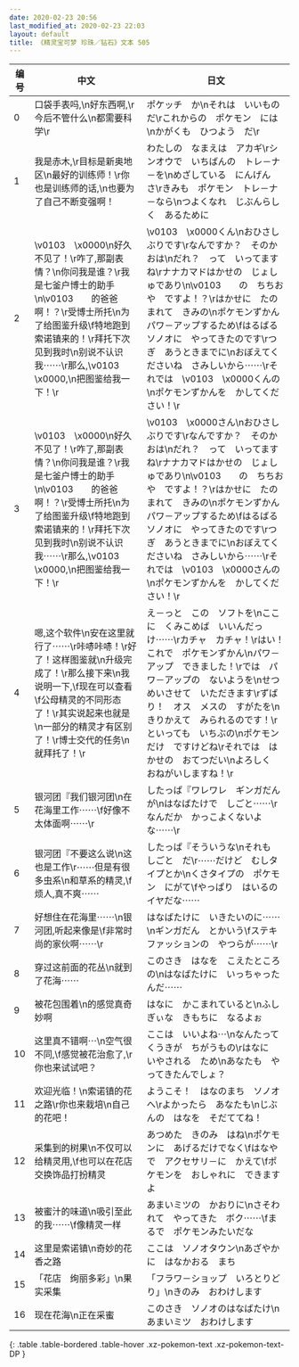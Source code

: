 ```yaml
---
date: 2020-02-23 20:56
last_modified_at: 2020-02-23 22:03
layout: default
title: 《精灵宝可梦 珍珠／钻石》文本 505
---
```

| 编号 | 中文 | 日文 |
| ---- | ---- | ---- |
| 0 | 口袋手表吗,\n好东西啊,\r今后不管什么\n都需要科学\r | ポケッチ　か\nそれは　いいもの　だ\rこれからの　ポケモン　には\nかがくも　ひつよう　だ\r |
| 1 | 我是赤木,\r目标是新奥地区\n最好的训练师！\r你也是训练师的话,\n也要为了自己不断变强啊！ | わたしの　なまえは　アカギ\rシンオウで　いちばんの　トレ－ナ－を\nめざしている　にんげん　さ\rきみも　ポケモン　トレ－ナ－なら\nつよくなれ　じぶんらしく　あるために |
| 2 | \v0103　\x0000\n好久不见了！\r咋了,那副表情？\n你问我是谁？\r我是七釜户博士的助手\n\v0103　　的爸爸啊！？\r受博士所托\n为了给图鉴升级\f特地跑到索诺镇来的！\r拜托下次见到我时\n别说不认识我⋯⋯\r那么,\v0103　\x0000,\n把图鉴给我一下！\r | \v0103　\x0000くん\nおひさしぶりです\rなんですか？　そのかおは\nだれ？　って　いってますね\rナナカマドはかせの　じょしゅであり\n\v0103　　の　ちちおや　ですよ！？\rはかせに　たのまれて　きみの\nポケモンずかん　パワ－アップするため\fはるばる　ソノオに　やってきたのです\rつぎ　あうときまでに\nおぼえてくださいね　さみしいから⋯⋯\rそれでは　\v0103　\x0000くんの\nポケモンずかんを　かしてください！\r |
| 3 | \v0103　\x0000\n好久不见了！\r咋了,那副表情？\n你问我是谁？\r我是七釜户博士的助手\n\v0103　　的爸爸啊！？\r受博士所托\n为了给图鉴升级\f特地跑到索诺镇来的！\r拜托下次见到我时\n别说不认识我⋯⋯\r那么,\v0103　\x0000,\n把图鉴给我一下！\r | \v0103　\x0000さん\nおひさしぶりです\rなんですか？　そのかおは\nだれ？　って　いってますね\rナナカマドはかせの　じょしゅであり\n\v0103　　の　ちちおや　ですよ！？\rはかせに　たのまれて　きみの\nポケモンずかん　パワ－アップするため\fはるばる　ソノオに　やってきたのです\rつぎ　あうときまでに\nおぼえてくださいね　さみしいから⋯⋯\rそれでは　\v0103　\x0000さんの\nポケモンずかんを　かしてください！\r |
| 4 | 嗯,这个软件\n安在这里就行了⋯⋯\r咔哧咔哧！\r好了！这样图鉴就\n升级完成了！\r那么接下来\n我说明一下,\f现在可以查看\f公母精灵的不同形态了！\r其实说起来也就是\n一部分的精灵才有区别了！\r博士交代的任务\n就拜托了！\r | え－っと　この　ソフトを\nここに　くみこめば　いいんだっけ⋯⋯\rカチャ　カチャ！\rはい！　これで　ポケモンずかん\nパワ－アップ　できました！\rでは　パワ－アップの　ないようを\nせつめいさせて　いただきます\rずばり！　オス　メスの　すがたを\nきりかえて　みられるのです！\rといっても　いちぶの\nポケモンだけ　ですけどね\rそれでは　はかせの　おてつだい\nよろしく　おねがいしますね！\r |
| 5 | 银河团『我们银河团\n在花海里工作⋯⋯\f好像不太体面啊⋯⋯\r | したっぱ『ワレワレ　ギンガだんが\nはなばたけで　しごと⋯⋯\rなんだか　かっこよくないよな⋯⋯\r |
| 6 | 银河团『不要这么说\n这也是工作\r⋯⋯但是有很多虫系\n和草系的精灵,\f烦人,真不爽⋯⋯ | したっぱ『そういうな\nそれも　しごと　だ\r⋯⋯だけど　むしタイプとか\nくさタイプの　ポケモン　にがて\fやっぱり　はいるの　イヤだな⋯⋯ |
| 7 | 好想住在花海里⋯⋯\n银河团,听起来像是\f非常时尚的家伙啊⋯⋯\r | はなばたけに　いきたいのに⋯⋯\nギンガだん　とかいう\fステキ　ファッションの　やつらが⋯⋯\r |
| 8 | 穿过这前面的花丛\n就到了花海⋯⋯ | このさき　はなを　こえたところの\nはなばたけに　いっちゃったんだ⋯⋯ |
| 9 | 被花包围着\n的感觉真奇妙啊 | はなに　かこまれていると\nふしぎぃな　きもちに　なるよぉ |
| 10 | 这里真不错啊⋯\n空气很不同,\f感觉被花治愈了,\r你也来试试吧？ | ここは　いいよね⋯\nなんたって　くうきが　ちがうもの\rはなに　いやされる　ため\nあなたも　やってきたんでしょ？ |
| 11 | 欢迎光临！\n索诺镇的花之路\r你也来栽培\n自己的花吧！ | ようこそ！　はなのまち　ソノオへ\rよかったら　あなたも\nじぶんの　はなを　そだててね！ |
| 12 | 采集到的树果\n不仅可以给精灵用,\f也可以在花店交换饰品打扮精灵 | あつめた　きのみ　はね\nポケモンに　あげるだけでなく\fはなやで　アクセサリ－に　かえて\fポケモンを　おしゃれに　できますよ |
| 13 | 被蜜汁的味道\n吸引至此的我⋯⋯\f像精灵一样 | あまいミツの　かおりに\nさそわれて　やってきた　ボク⋯⋯\fまるで　ポケモンみたいだな |
| 14 | 这里是索诺镇\n奇妙的花香之路 | ここは　ソノオタウン\nあざやかに　はなかおる　まち |
| 15 | 「花店　绚丽多彩」\n果实采集 | 「フラワ－ショップ　いろとりどり」\nきのみ　おわけします |
| 16 | 现在花海\n正在采蜜 | このさき　ソノオのはなばたけ\nあまいミツ　おわけします |
{: .table .table-bordered .table-hover .xz-pokemon-text .xz-pokemon-text-DP }